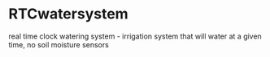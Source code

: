 # RTCwatersystem
real time clock watering system - irrigation system that will water at a given time, no soil moisture sensors
